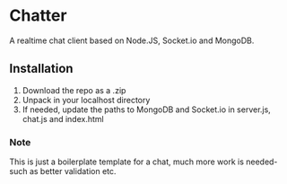 # Chatter

A realtime chat client based on Node.JS, Socket.io and MongoDB.

## Installation

1. Download the repo as a .zip
2. Unpack in your localhost directory
3. If needed, update the paths to MongoDB and Socket.io in server.js, chat.js and index.html

### Note

This is just a boilerplate template for a chat, much more work is needed- such as better validation etc.